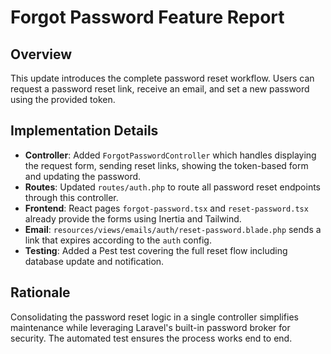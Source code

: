 # Forgot Password Feature Report

## Overview

This update introduces the complete password reset workflow. Users can request a password reset link, receive an email, and set a new password using the provided token.

## Implementation Details

- **Controller**: Added `ForgotPasswordController` which handles displaying the request form, sending reset links, showing the token-based form and updating the password.
- **Routes**: Updated `routes/auth.php` to route all password reset endpoints through this controller.
- **Frontend**: React pages `forgot-password.tsx` and `reset-password.tsx` already provide the forms using Inertia and Tailwind.
- **Email**: `resources/views/emails/auth/reset-password.blade.php` sends a link that expires according to the `auth` config.
- **Testing**: Added a Pest test covering the full reset flow including database update and notification.

## Rationale

Consolidating the password reset logic in a single controller simplifies maintenance while leveraging Laravel's built-in password broker for security. The automated test ensures the process works end to end.
